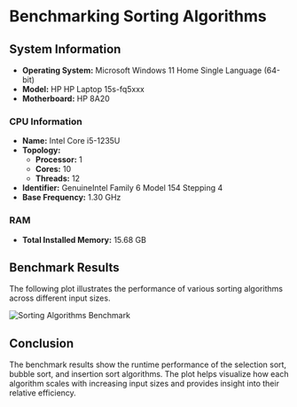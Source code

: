 # Benchmarking Sorting Algorithms

## System Information

- **Operating System:** Microsoft Windows 11 Home Single Language (64-bit)
- **Model:** HP HP Laptop 15s-fq5xxx
- **Motherboard:** HP 8A20

### CPU Information

- **Name:** Intel Core i5-1235U
- **Topology:**
  - **Processor:** 1
  - **Cores:** 10
  - **Threads:** 12
- **Identifier:** GenuineIntel Family 6 Model 154 Stepping 4
- **Base Frequency:** 1.30 GHz

### RAM

- **Total Installed Memory:** 15.68 GB

## Benchmark Results

The following plot illustrates the performance of various sorting algorithms across different input sizes.

![Sorting Algorithms Benchmark](https://github.com/user-attachments/assets/7789b799-f201-4aa9-b668-479d4b62bb57)

## Conclusion

The benchmark results show the runtime performance of the selection sort, bubble sort, and insertion sort algorithms. The plot helps visualize how each algorithm scales with increasing input sizes and provides insight into their relative efficiency.


